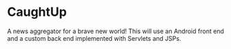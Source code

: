 # CaughtUp

A news aggregator for a brave new world! This will use an Android front end and a custom back end implemented with Servlets and JSPs.
